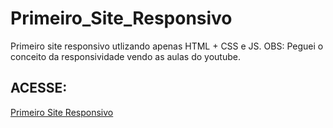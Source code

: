 # Primeiro_Site_Responsivo
Primeiro site responsivo utlizando apenas HTML + CSS e JS. 
OBS: Peguei o conceito da responsividade vendo as aulas do youtube.

## ACESSE: 
[Primeiro Site Responsivo](https://hugo-bsilva.github.io/Primeiro_Site_Responsivo/) <br>
